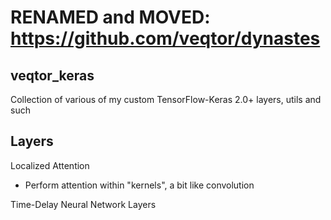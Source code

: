 # RENAMED and MOVED: https://github.com/veqtor/dynastes

## veqtor_keras
Collection of various of my custom TensorFlow-Keras 2.0+ layers, utils and such

## Layers
Localized Attention
* Perform attention within "kernels", a bit like convolution

Time-Delay Neural Network Layers
